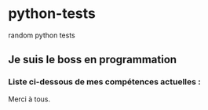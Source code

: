 # python-tests
random python tests

## Je suis le boss en programmation 
### Liste ci-dessous de mes compétences actuelles :
  
  
  
  
  
  
  
  
  
  
  
  
  
  
  
  
  
  
  
Merci à tous.
